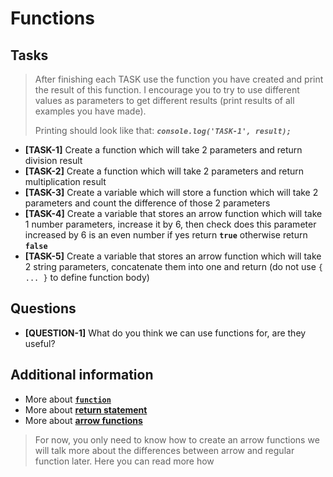 # Functions

## Tasks

> After finishing each TASK use the function you have created and print the result of this function. I encourage you to try to use different values as parameters to get different results (print results of all examples you have made).
>
> Printing should look like that: **_`console.log('TASK-1', result);`_**

- **[TASK-1]** Create a function which will take 2 parameters and return division result
- **[TASK-2]** Create a function which will take 2 parameters and return multiplication result
- **[TASK-3]** Create a variable which will store a function which will take 2 parameters and count the difference of those 2 parameters
- **[TASK-4]** Create a variable that stores an arrow function which will take 1 number parameters, increase it by 6, then check does this parameter increased by 6 is an even number if yes return **`true`** otherwise return **`false`**
- **[TASK-5]** Create a variable that stores an arrow function which will take 2 string parameters, concatenate them into one and return (do not use `{ ... }` to define function body)

## Questions

- **[QUESTION-1]** What do you think we can use functions for, are they useful?

## Additional information

- More about **[`function`](https://developer.mozilla.org/en-US/docs/Web/JavaScript/Reference/Statements/function)**
- More about **[return statement](https://developer.mozilla.org/en-US/docs/Web/JavaScript/Reference/Statements/return)**
- More about **[arrow functions](https://developer.mozilla.org/en-US/docs/Web/JavaScript/Reference/Functions/Arrow_functions)**

> For now, you only need to know how to create an arrow functions we will talk more about the differences between arrow and regular function later. Here you can read more how

